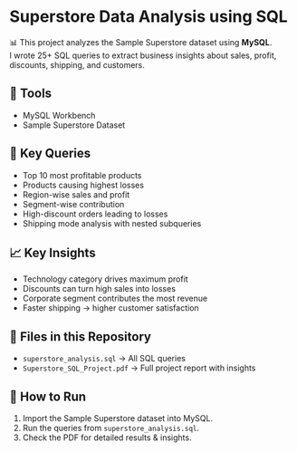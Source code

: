 # Superstore Data Analysis using SQL

📊 This project analyzes the Sample Superstore dataset using **MySQL**.  
I wrote 25+ SQL queries to extract business insights about sales, profit, discounts, shipping, and customers.

## 🔧 Tools
- MySQL Workbench
- Sample Superstore Dataset

## 📌 Key Queries
- Top 10 most profitable products
- Products causing highest losses
- Region-wise sales and profit
- Segment-wise contribution
- High-discount orders leading to losses
- Shipping mode analysis with nested subqueries

## 📈 Key Insights
- Technology category drives maximum profit
- Discounts can turn high sales into losses
- Corporate segment contributes the most revenue
- Faster shipping → higher customer satisfaction

## 📂 Files in this Repository
- `superstore_analysis.sql` → All SQL queries
- `Superstore_SQL_Project.pdf` → Full project report with insights

## 🚀 How to Run
1. Import the Sample Superstore dataset into MySQL.
2. Run the queries from `superstore_analysis.sql`.
3. Check the PDF for detailed results & insights.

